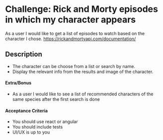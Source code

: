# Challenge: Rick and Morty episodes in which my character appears
As a user I would like to get a list of episodes to watch based on the character I chose.
https://rickandmortyapi.com/documentation/

## Description
- The character can be choose from a list or search by name.
- Display the relevant info from the results and image of the character.

#### Extra/Bonus
- As a user I would like to see a list of recommended characters of the same species after the first search is done

#### Acceptance Criteria
- You should use react or angular
- You should include tests
- UI/UX is up to you
